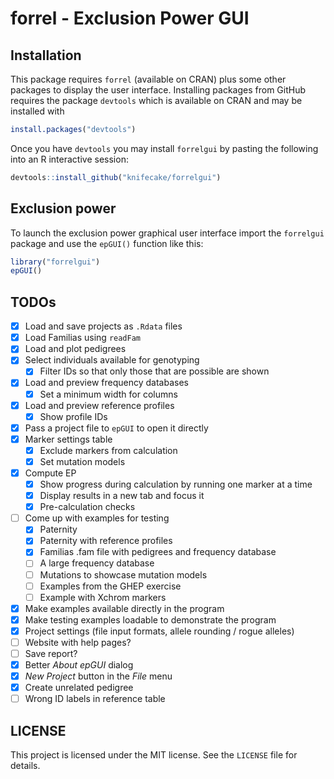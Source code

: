 
# forrel - Exclusion Power GUI

## Installation

This package requires `forrel` (available on CRAN) plus some other
packages to display the user interface. Installing packages from GitHub
requires the package `devtools` which is available on CRAN and may be
installed with

``` r
install.packages("devtools")
```

Once you have `devtools` you may install `forrelgui` by pasting the
following into an R interactive session:

``` r
devtools::install_github("knifecake/forrelgui")
```

## Exclusion power

To launch the exclusion power graphical user interface import the
`forrelgui` package and use the `epGUI()` function like this:

``` r
library("forrelgui")
epGUI()
```

## TODOs

-   [x] Load and save projects as `.Rdata` files
-   [x] Load Familias using `readFam`
-   [x] Load and plot pedigrees
-   [x] Select individuals available for genotyping
    -   [x] Filter IDs so that only those that are possible are shown
-   [x] Load and preview frequency databases
    -   [x] Set a minimum width for columns
-   [x] Load and preview reference profiles
    -   [x] Show profile IDs
-   [x] Pass a project file to `epGUI` to open it directly
-   [x] Marker settings table
    -   [x] Exclude markers from calculation
    -   [x] Set mutation models
-   [x] Compute EP
    -   [x] Show progress during calculation by running one marker at a
        time
    -   [x] Display results in a new tab and focus it
    -   [x] Pre-calculation checks
-   [ ] Come up with examples for testing
    -   [x] Paternity
    -   [x] Paternity with reference profiles
    -   [x] Familias .fam file with pedigrees and frequency database
    -   [ ] A large frequency database
    -   [ ] Mutations to showcase mutation models
    -   [ ] Examples from the GHEP exercise
    -   [ ] Example with Xchrom markers
-   [x] Make examples available directly in the program
-   [x] Make testing examples loadable to demonstrate the program
-   [x] Project settings (file input formats, allele rounding / rogue
    alleles)
-   [ ] Website with help pages?
-   [ ] Save report?
-   [x] Better *About epGUI* dialog
-   [x] *New Project* button in the *File* menu
-   [x] Create unrelated pedigree
-   [ ] Wrong ID labels in reference table

## LICENSE

This project is licensed under the MIT license. See the `LICENSE` file
for details.
